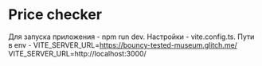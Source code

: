 # Price checker

Для запуска приложения - npm run dev.
Настройки - vite.config.ts.
Пути в env - 
VITE_SERVER_URL=https://bouncy-tested-museum.glitch.me/
VITE_SERVER_URL=http://localhost:3000/